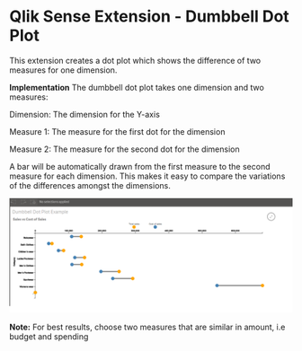 # Qlik Sense Extension - Dumbbell Dot Plot

This extension creates a dot plot which shows the difference of two measures for one dimension.

**Implementation**
The dumbbell dot plot takes one dimension and two measures:

Dimension: The dimension for the Y-axis

Measure 1: The measure for the first dot for the dimension

Measure 2: The measure for the second dot for the dimension

A bar will be automatically drawn from the first measure to the second measure for each dimension.  This makes it easy to compare the variations of the differences amongst the dimensions.

![Dumbbell Dot Plot Screenshot](./images/DumbbellDotPlot.png)


**Note:**  For best results, choose two measures that are similar in amount, i.e budget and spending


